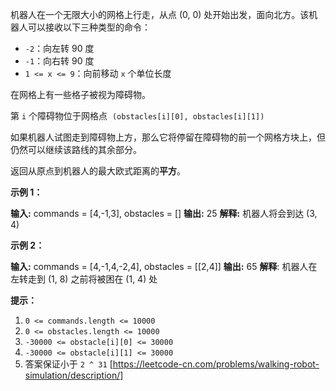 机器人在一个无限大小的网格上行走，从点 (0, 0) 处开始出发，面向北方。该机器人可以接收以下三种类型的命令：

*   `-2`：向左转 90 度
*   `-1`：向右转 90 度
*   `1 <= x <= 9`：向前移动 `x` 个单位长度

在网格上有一些格子被视为障碍物。

第 `i` 个障碍物位于网格点  `(obstacles[i][0], obstacles[i][1])`

如果机器人试图走到障碍物上方，那么它将停留在障碍物的前一个网格方块上，但仍然可以继续该路线的其余部分。

返回从原点到机器人的最大欧式距离的**平方**。

**示例 1：**

**输入:** commands = \[4,-1,3\], obstacles = \[\]
**输出:** 25
**解释:** 机器人将会到达 (3, 4)

**示例 2：**

**输入:** commands = \[4,-1,4,-2,4\], obstacles = \[\[2,4\]\]
**输出:** 65
**解释**: 机器人在左转走到 (1, 8) 之前将被困在 (1, 4) 处

**提示：**

1.  `0 <= commands.length <= 10000`
2.  `0 <= obstacles.length <= 10000`
3.  `-30000 <= obstacle[i][0] <= 30000`
4.  `-30000 <= obstacle[i][1] <= 30000`
5.  答案保证小于 `2 ^ 31` 
[https://leetcode-cn.com/problems/walking-robot-simulation/description/]
